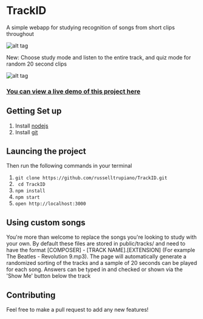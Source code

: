 # TrackID
A simple webapp for studying recognition of songs from short clips throughout

![alt tag](https://cloud.githubusercontent.com/assets/3302260/6183585/b0edadaa-b324-11e4-9f2a-b0a764bff116.JPG)

New: Choose study mode and listen to the entire track, and quiz mode for random 20 second clips

![alt tag](https://cloud.githubusercontent.com/assets/3302260/6183573/a19f575e-b324-11e4-8c22-33426337a3de.JPG)

### [You can view a live demo of this project here](bit.ly/pat201listening)

## Getting Set up
1. Install [nodejs](http://nodejs.org/dist/v0.10.35/node-v0.10.35.pkg)
2. Install [git](http://git-scm.com/book/en/v2/Getting-Started-Installing-Git)

## Launcing the project
Then run the following commands in your terminal

1. ```git clone https://github.com/russelltrupiano/TrackID.git```
2. ``` cd TrackID```
3. ``` npm install ```
4. ``` npm start ```
5. ``` open http://localhost:3000 ```

## Using custom songs
You're more than welcome to replace the songs you're looking to study with your own. By default these files are stored in public/tracks/ and need to have the format [COMPOSER] - [TRACK NAME].[EXTENSION] \(For example The Beatles - Revolution 9.mp3\). The page will automatically generate a randomized sorting of the tracks and a sample of 20 seconds can be played for each song. Answers can be typed in and checked or shown via the 'Show Me' button below the track

## Contributing
Feel free to make a pull request to add any new features!
